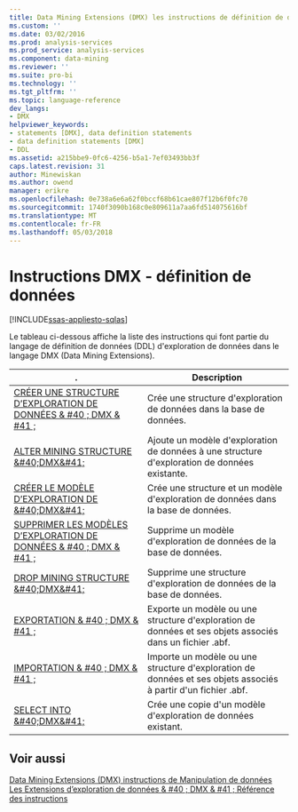 ```yaml
---
title: Data Mining Extensions (DMX) les instructions de définition de données | Documents Microsoft
ms.custom: ''
ms.date: 03/02/2016
ms.prod: analysis-services
ms.prod_service: analysis-services
ms.component: data-mining
ms.reviewer: ''
ms.suite: pro-bi
ms.technology: ''
ms.tgt_pltfrm: ''
ms.topic: language-reference
dev_langs:
- DMX
helpviewer_keywords:
- statements [DMX], data definition statements
- data definition statements [DMX]
- DDL
ms.assetid: a215bbe9-0fc6-4256-b5a1-7ef03493bb3f
caps.latest.revision: 31
author: Minewiskan
ms.author: owend
manager: erikre
ms.openlocfilehash: 0e738a6e6a62f0bccf68b61cae807f12b6f0fc70
ms.sourcegitcommit: 1740f3090b168c0e809611a7aa6fd514075616bf
ms.translationtype: MT
ms.contentlocale: fr-FR
ms.lasthandoff: 05/03/2018
---
```

# <a name="dmx-statements---data-definition"></a>Instructions DMX - définition de données 
[!INCLUDE[ssas-appliesto-sqlas](../includes/ssas-appliesto-sqlas.md)]

  Le tableau ci-dessous affiche la liste des instructions qui font partie du langage de définition de données (DDL) d'exploration de données dans le langage DMX (Data Mining Extensions).  
  
|.| Description|  
|---------------|-----------------|  
|[CRÉER UNE STRUCTURE D’EXPLORATION DE DONNÉES & #40 ; DMX & #41 ;](../dmx/create-mining-structure-dmx.md)|Crée une structure d'exploration de données dans la base de données.|  
|[ALTER MINING STRUCTURE &AMP;#40;DMX&AMP;#41;](../dmx/alter-mining-structure-dmx.md)|Ajoute un modèle d'exploration de données à une structure d'exploration de données existante.|  
|[CRÉER LE MODÈLE D’EXPLORATION DE &AMP;#40;DMX&AMP;#41;](../dmx/create-mining-model-dmx.md)|Crée une structure et un modèle d'exploration de données dans la base de données.|  
|[SUPPRIMER LES MODÈLES D’EXPLORATION DE DONNÉES & #40 ; DMX & #41 ;](../dmx/drop-mining-model-dmx.md)|Supprime un modèle d'exploration de données de la base de données.|  
|[DROP MINING STRUCTURE &AMP;#40;DMX&AMP;#41;](../dmx/drop-mining-structure-dmx.md)|Supprime une structure d'exploration de données de la base de données.|  
|[EXPORTATION & #40 ; DMX & #41 ;](../dmx/export-dmx.md)|Exporte un modèle ou une structure d'exploration de données et ses objets associés dans un fichier .abf.|  
|[IMPORTATION & #40 ; DMX & #41 ;](../dmx/import-dmx.md)|Importe un modèle ou une structure d'exploration de données et ses objets associés à partir d'un fichier .abf.|  
|[SELECT INTO &AMP;#40;DMX&AMP;#41;](../dmx/select-into-dmx.md)|Crée une copie d'un modèle d'exploration de données existant.|  
  
## <a name="see-also"></a>Voir aussi  
 [Data Mining Extensions &#40;DMX&#41; instructions de Manipulation de données](../dmx/dmx-statements-data-manipulation.md)   
 [Les Extensions d’exploration de données & #40 ; DMX & #41 ; Référence des instructions](../dmx/data-mining-extensions-dmx-statements.md)  
  
  
